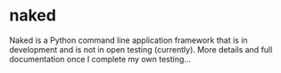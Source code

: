 naked
=====
Naked is a Python command line application framework that is in development and is not in open testing (currently).  More details and full documentation once I complete my own testing...
